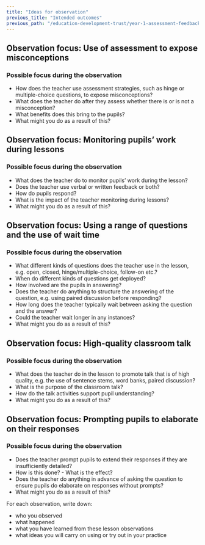 ```yaml
---
title: "Ideas for observation"
previous_title: "Intended outcomes"
previous_path: "/education-development-trust/year-1-assessment-feedback-and-questioning/summer-week-7-ect-intended-outcomes"
---
```


## Observation focus: Use of assessment to expose misconceptions

### Possible focus during the observation

- How does the teacher use assessment strategies, such as hinge or multiple-choice questions, to expose misconceptions?
- What does the teacher do after they assess whether there is or is not a misconception?
- What benefits does this bring to the pupils?
- What might you do as a result of this?

## Observation focus: Monitoring pupils’ work during lessons

### Possible focus during the observation

- What does the teacher do to monitor pupils’ work during the lesson?
- Does the teacher use verbal or written feedback or both?
- How do pupils respond?
- What is the impact of the teacher monitoring during lessons?
- What might you do as a result of this?

## Observation focus: Using a range of questions and the use of wait time

### Possible focus during the observation

- What different kinds of questions does the teacher use in the lesson, e.g. open, closed, hinge/multiple-choice, follow-on etc.?
- When do different kinds of questions get deployed?
- How involved are the pupils in answering?
- Does the teacher do anything to structure the answering of the question, e.g. using paired discussion before responding?
- How long does the teacher typically wait between asking the question and the answer?
- Could the teacher wait longer in any instances?
- What might you do as a result of this?

## Observation focus: High-quality classroom talk

### Possible focus during the observation

- What does the teacher do in the lesson to promote talk that is of high quality, e.g. the use of sentence stems, word banks, paired discussion?
- What is the purpose of the classroom talk?
- How do the talk activities support pupil understanding?
- What might you do as a result of this?

## Observation focus: Prompting pupils to elaborate on their responses

### Possible focus during the observation

- Does the teacher prompt pupils to extend their responses if they are insufficiently detailed?
- How is this done? - What is the effect?
- Does the teacher do anything in advance of asking the question to ensure pupils do elaborate on responses without prompts?
- What might you do as a result of this?

For each observation, write down:

- who you observed
- what happened
- what you have learned from these lesson observations
- what ideas you will carry on using or try out in your practice
